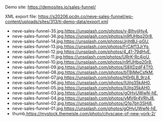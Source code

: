 Demo site: https://demosites.io/sales-funnel/

XML export file: https://s20206.pcdn.co/neve-sales-funnel/wp-content/uploads/sites/313/ti-demo-data/export.xml

- neve-sales-funnel-35.jpg,https://unsplash.com/photos/y-BIhyjjHv4,
- neve-sales-funnel-36.jpg,https://unsplash.com/photos/n9fUHbq20r8,
- neve-sales-funnel-14.jpg,https://unsplash.com/photos/JrjhtBJ-pGU,
- neve-sales-funnel-13.jpg,https://unsplash.com/photos/FrCAf13JrYg,
- neve-sales-funnel-12.jpg,https://unsplash.com/photos/4_41-79dHvE,
- neve-sales-funnel-11.jpg,https://unsplash.com/photos/URrK-Rc4joU,
- neve-sales-funnel-10.jpg,https://unsplash.com/photos/n9fUHbq20r8,
- neve-sales-funnel-09.jpg,https://unsplash.com/photos/S8XDzdF4Tf0,
- neve-sales-funnel-08.jpg,https://unsplash.com/photos/bTBjMeCsfkM,
- neve-sales-funnel-07.jpg,https://unsplash.com/photos/H0r6LB_9rz4,
- neve-sales-funnel-06.jpg,https://unsplash.com/photos/IUitg35kAH0,
- neve-sales-funnel-05.jpg,https://unsplash.com/photos/IUitg35kAH0,
- neve-sales-funnel-03.jpg,https://unsplash.com/photos/gOHvUWwN-hE,
- neve-sales-funnel-04.jpg,https://unsplash.com/photos/vMV6r4VRhJ8,
- neve-sales-funnel-02.jpg,https://unsplash.com/photos/Q1p7bh3SHj8,
- neve-sales-funnel-01.jpg,https://unsplash.com/photos/gOHvUWwN-hE,
- thumb,https://mystock.themeisle.com/photo/cityscape-of-new-york-2/